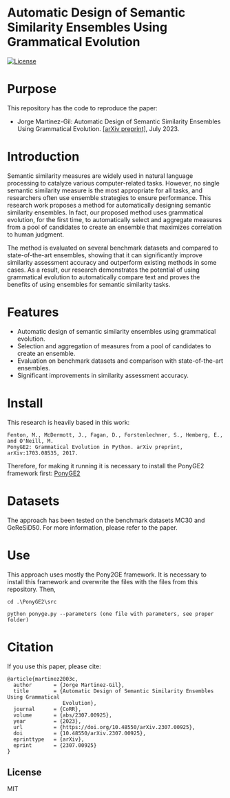 
# Automatic Design of Semantic Similarity Ensembles Using Grammatical Evolution

[![License](https://img.shields.io/badge/license-MIT-blue.svg)](LICENSE)

# Purpose
This repository has the code to reproduce the paper:

 - Jorge Martinez-Gil: Automatic Design of Semantic Similarity Ensembles Using Grammatical Evolution. [\[arXiv preprint\]](https://arxiv.org/abs/2307.00925), July 2023.

# Introduction

Semantic similarity measures are widely used in natural language processing to catalyze various computer-related tasks. However, no single semantic similarity measure is the most appropriate for all tasks, and researchers often use ensemble strategies to ensure performance. This research work proposes a method for automatically designing semantic similarity ensembles. In fact, our proposed method uses grammatical evolution, for the first time, to automatically select and aggregate measures from a pool of candidates to create an ensemble that maximizes correlation to human judgment.

The method is evaluated on several benchmark datasets and compared to state-of-the-art ensembles, showing that it can significantly improve similarity assessment accuracy and outperform existing methods in some cases. As a result, our research demonstrates the potential of using grammatical evolution to automatically compare text and proves the benefits of using ensembles for semantic similarity tasks.

# Features

- Automatic design of semantic similarity ensembles using grammatical evolution.
- Selection and aggregation of measures from a pool of candidates to create an ensemble.
- Evaluation on benchmark datasets and comparison with state-of-the-art ensembles.
- Significant improvements in similarity assessment accuracy.

# Install
This research is heavily based in this work:

    Fenton, M., McDermott, J., Fagan, D., Forstenlechner, S., Hemberg, E., and O'Neill, M. 
    PonyGE2: Grammatical Evolution in Python. arXiv preprint, arXiv:1703.08535, 2017.

Therefore, for making it running it is necessary to install the PonyGE2 framework first:
[PonyGE2](https://github.com/PonyGE/PonyGE2)

# Datasets
The approach has been tested on the benchmark datasets MC30 and GeReSiD50. For more information, please refer to the paper.

# Use
This approach uses mostly the Pony2GE framework. It is necessary to install this framework and overwrite the files with the files from this repository. Then,

```cd .\PonyGE2\src```

```python ponyge.py --parameters (one file with parameters, see proper folder)```

# Citation
If you use this paper, please cite:
```
@article{martinez2003c,
  author       = {Jorge Martinez-Gil},
  title        = {Automatic Design of Semantic Similarity Ensembles Using Grammatical
                  Evolution},
  journal      = {CoRR},
  volume       = {abs/2307.00925},
  year         = {2023},
  url          = {https://doi.org/10.48550/arXiv.2307.00925},
  doi          = {10.48550/arXiv.2307.00925},
  eprinttype   = {arXiv},
  eprint       = {2307.00925}
}

``` 
## License
MIT